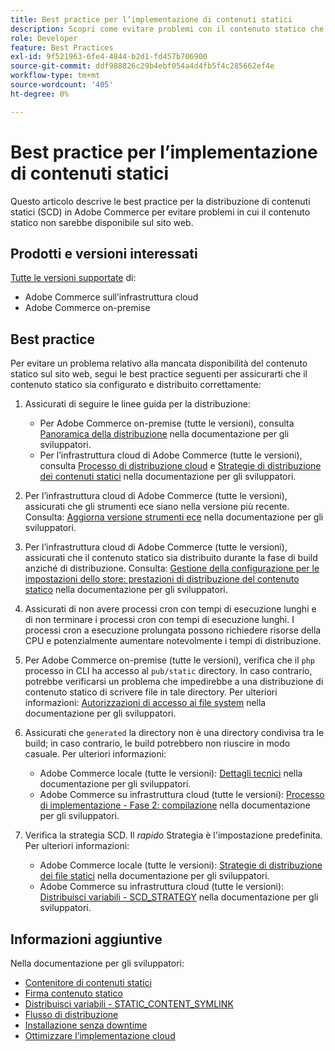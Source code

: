 ```yaml
---
title: Best practice per l’implementazione di contenuti statici
description: Scopri come evitare problemi con il contenuto statico che non viene visualizzato nella vetrina Adobe Commerce.
role: Developer
feature: Best Practices
exl-id: 9f521963-6fe4-4844-b2d1-fd457b706900
source-git-commit: ddf988826c29b4ebf054a4d4fb5f4c285662ef4e
workflow-type: tm+mt
source-wordcount: '405'
ht-degree: 0%

---
```


# Best practice per l’implementazione di contenuti statici

Questo articolo descrive le best practice per la distribuzione di contenuti statici (SCD) in Adobe Commerce per evitare problemi in cui il contenuto statico non sarebbe disponibile sul sito web.

## Prodotti e versioni interessati

[Tutte le versioni supportate](../../../release/versions.md) di:

* Adobe Commerce sull’infrastruttura cloud
* Adobe Commerce on-premise

## Best practice

Per evitare un problema relativo alla mancata disponibilità del contenuto statico sul sito web, segui le best practice seguenti per assicurarti che il contenuto statico sia configurato e distribuito correttamente:

1. Assicurati di seguire le linee guida per la distribuzione:
   * Per Adobe Commerce on-premise (tutte le versioni), consulta [Panoramica della distribuzione](../../../configuration/deployment/overview.md) nella documentazione per gli sviluppatori.
   * Per l’infrastruttura cloud di Adobe Commerce (tutte le versioni), consulta [Processo di distribuzione cloud](https://devdocs.magento.com/cloud/deploy/cloud-deployment-process.html) e [Strategie di distribuzione dei contenuti statici](https://devdocs.magento.com/cloud/deploy/static-content-deployment.html) nella documentazione per gli sviluppatori.

1. Per l’infrastruttura cloud di Adobe Commerce (tutte le versioni), assicurati che gli strumenti ece siano nella versione più recente. Consulta: [Aggiorna versione strumenti ece](https://devdocs.magento.com/cloud/release-notes/ece-release-notes.html) nella documentazione per gli sviluppatori.
1. Per l’infrastruttura cloud di Adobe Commerce (tutte le versioni), assicurati che il contenuto statico sia distribuito durante la fase di build anziché di distribuzione. Consulta: [Gestione della configurazione per le impostazioni dello store: prestazioni di distribuzione del contenuto statico](https://devdocs.magento.com/cloud/live/sens-data-over.html#cloud-confman-scd-over) nella documentazione per gli sviluppatori.
1. Assicurati di non avere processi cron con tempi di esecuzione lunghi e di non terminare i processi cron con tempi di esecuzione lunghi. I processi cron a esecuzione prolungata possono richiedere risorse della CPU e potenzialmente aumentare notevolmente i tempi di distribuzione.
1. Per Adobe Commerce on-premise (tutte le versioni), verifica che il `php` processo in CLI ha accesso al `pub/static` directory. In caso contrario, potrebbe verificarsi un problema che impedirebbe a una distribuzione di contenuto statico di scrivere file in tale directory. Per ulteriori informazioni: [Autorizzazioni di accesso ai file system](https://experienceleague.adobe.com/docs/commerce-operations/configuration-guide/deployment/file-system-permissions.html) nella documentazione per gli sviluppatori.
1. Assicurati che `generated` la directory non è una directory condivisa tra le build; in caso contrario, le build potrebbero non riuscire in modo casuale. Per ulteriori informazioni:
   * Adobe Commerce locale (tutte le versioni): [Dettagli tecnici](https://experienceleague.adobe.com/docs/commerce-operations/configuration-guide/deployment/technical-details.html) nella documentazione per gli sviluppatori.
   * Adobe Commerce su infrastruttura cloud (tutte le versioni): [Processo di implementazione - Fase 2: compilazione](https://devdocs.magento.com/cloud/reference/discover-deploy.html#cloud-deploy-over-phases-build) nella documentazione per gli sviluppatori.

1. Verifica la strategia SCD. Il *rapido* Strategia è l&#39;impostazione predefinita. Per ulteriori informazioni:
   * Adobe Commerce locale (tutte le versioni): [Strategie di distribuzione dei file statici](https://experienceleague.adobe.com/docs/commerce-operations/configuration-guide/cli/static-view/static-view-file-strategy.html) nella documentazione per gli sviluppatori.
   * Adobe Commerce su infrastruttura cloud (tutte le versioni): [Distribuisci variabili - SCD\_STRATEGY](https://devdocs.magento.com/cloud/env/variables-deploy.html#scd_strategy) nella documentazione per gli sviluppatori.

## Informazioni aggiuntive

Nella documentazione per gli sviluppatori:

* [Contenitore di contenuti statici](https://developer.adobe.com/commerce/admin-developer/pattern-library/containers/static-content/)
* [Firma contenuto statico](https://experienceleague.adobe.com/docs/commerce-operations/configuration-guide/cache/static-content-signing.html)
* [Distribuisci variabili - STATIC\_CONTENT\_SYMLINK](https://devdocs.magento.com/cloud/env/variables-deploy.html#static_content_symlink)
* [Flusso di distribuzione](../../../performance/deployment-flow.md)
* [Installazione senza downtime](https://devdocs.magento.com/cloud/deploy/reduce-downtime.html)
* [Ottimizzare l’implementazione cloud](https://devdocs.magento.com/cloud/deploy/optimize-cloud-deployment.html)
